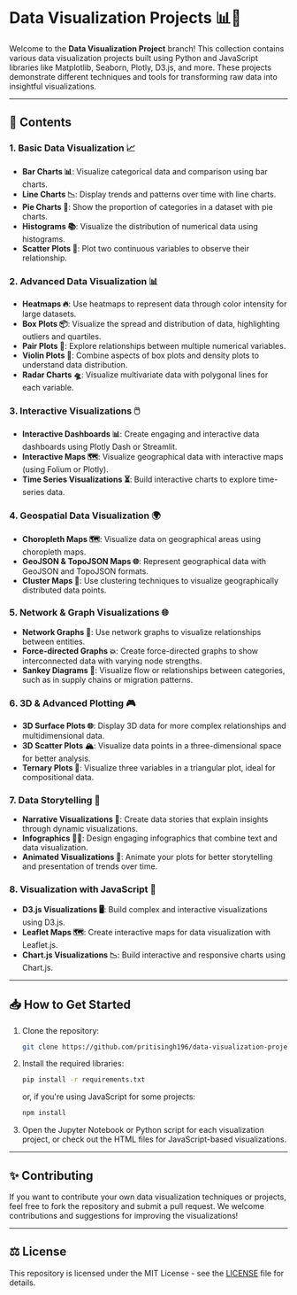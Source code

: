 # Data Visualization Projects 📊🎨

Welcome to the **Data Visualization Project** branch! This collection contains various data visualization projects built using Python and JavaScript libraries like Matplotlib, Seaborn, Plotly, D3.js, and more. These projects demonstrate different techniques and tools for transforming raw data into insightful visualizations.

---

## 📂 Contents

### 1. **Basic Data Visualization 📈**
   - **Bar Charts 📊**: Visualize categorical data and comparison using bar charts.
   - **Line Charts 📉**: Display trends and patterns over time with line charts.
   - **Pie Charts 🍰**: Show the proportion of categories in a dataset with pie charts.
   - **Histograms 📚**: Visualize the distribution of numerical data using histograms.
   - **Scatter Plots 🌟**: Plot two continuous variables to observe their relationship.

### 2. **Advanced Data Visualization 📊**
   - **Heatmaps 🔥**: Use heatmaps to represent data through color intensity for large datasets.
   - **Box Plots 📦**: Visualize the spread and distribution of data, highlighting outliers and quartiles.
   - **Pair Plots 🔗**: Explore relationships between multiple numerical variables.
   - **Violin Plots 🎻**: Combine aspects of box plots and density plots to understand data distribution.
   - **Radar Charts 🛸**: Visualize multivariate data with polygonal lines for each variable.

### 3. **Interactive Visualizations 🖱️**
   - **Interactive Dashboards 📊**: Create engaging and interactive data dashboards using Plotly Dash or Streamlit.
   - **Interactive Maps 🗺️**: Visualize geographical data with interactive maps (using Folium or Plotly).
   - **Time Series Visualizations ⏳**: Build interactive charts to explore time-series data.

### 4. **Geospatial Data Visualization 🌍**
   - **Choropleth Maps 🗺️**: Visualize data on geographical areas using choropleth maps.
   - **GeoJSON & TopoJSON Maps 🌐**: Represent geographical data with GeoJSON and TopoJSON formats.
   - **Cluster Maps 📍**: Use clustering techniques to visualize geographically distributed data points.

### 5. **Network & Graph Visualizations 🌐**
   - **Network Graphs 🔗**: Use network graphs to visualize relationships between entities.
   - **Force-directed Graphs 💥**: Create force-directed graphs to show interconnected data with varying node strengths.
   - **Sankey Diagrams 🔄**: Visualize flow or relationships between categories, such as in supply chains or migration patterns.

### 6. **3D & Advanced Plotting 🎮**
   - **3D Surface Plots 🌐**: Display 3D data for more complex relationships and multidimensional data.
   - **3D Scatter Plots 🏔️**: Visualize data points in a three-dimensional space for better analysis.
   - **Ternary Plots 🧪**: Visualize three variables in a triangular plot, ideal for compositional data.

### 7. **Data Storytelling 📖**
   - **Narrative Visualizations 🎤**: Create data stories that explain insights through dynamic visualizations.
   - **Infographics 🧑‍🎨**: Design engaging infographics that combine text and data visualization.
   - **Animated Visualizations 🎥**: Animate your plots for better storytelling and presentation of trends over time.

### 8. **Visualization with JavaScript 📜**
   - **D3.js Visualizations 🖥️**: Build complex and interactive visualizations using D3.js.
   - **Leaflet Maps 🗺️**: Create interactive maps for data visualization with Leaflet.js.
   - **Chart.js Visualizations 📉**: Build interactive and responsive charts using Chart.js.

---

## 📥 How to Get Started

1. Clone the repository:
   ```bash
   git clone https://github.com/pritisingh196/data-visualization-project.git
   ```
2. Install the required libraries:
   ```bash
   pip install -r requirements.txt
   ```
   or, if you're using JavaScript for some projects:
   ```bash
   npm install
   ```
3. Open the Jupyter Notebook or Python script for each visualization project, or check out the HTML files for JavaScript-based visualizations.

---

## ✨ Contributing

If you want to contribute your own data visualization techniques or projects, feel free to fork the repository and submit a pull request. We welcome contributions and suggestions for improving the visualizations!

---

## ⚖️ License

This repository is licensed under the MIT License - see the [LICENSE](LICENSE) file for details.
